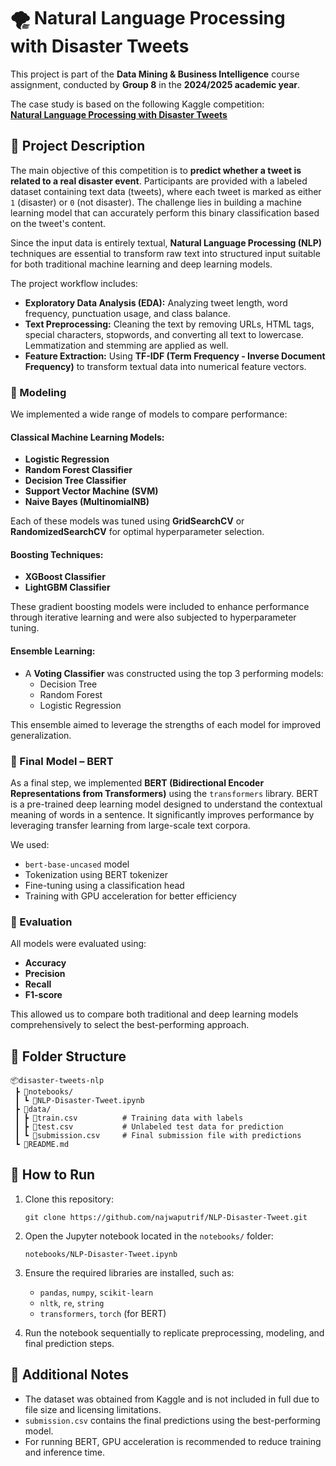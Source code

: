 # 🌪️ Natural Language Processing with Disaster Tweets

This project is part of the **Data Mining & Business Intelligence** course assignment, conducted by **Group 8** in the **2024/2025 academic year**.

The case study is based on the following Kaggle competition:  
[**Natural Language Processing with Disaster Tweets**](https://www.kaggle.com/competitions/nlp-getting-started/overview)


## 🧠 Project Description

The main objective of this competition is to **predict whether a tweet is related to a real disaster event**. Participants are provided with a labeled dataset containing text data (tweets), where each tweet is marked as either `1` (disaster) or `0` (not disaster). The challenge lies in building a machine learning model that can accurately perform this binary classification based on the tweet's content.

Since the input data is entirely textual, **Natural Language Processing (NLP)** techniques are essential to transform raw text into structured input suitable for both traditional machine learning and deep learning models.

The project workflow includes:

- **Exploratory Data Analysis (EDA):** Analyzing tweet length, word frequency, punctuation usage, and class balance.
- **Text Preprocessing:** Cleaning the text by removing URLs, HTML tags, special characters, stopwords, and converting all text to lowercase. Lemmatization and stemming are applied as well.
- **Feature Extraction:** Using **TF-IDF (Term Frequency - Inverse Document Frequency)** to transform textual data into numerical feature vectors.

### 🧪 Modeling

We implemented a wide range of models to compare performance:

#### Classical Machine Learning Models:
- **Logistic Regression**
- **Random Forest Classifier**
- **Decision Tree Classifier**
- **Support Vector Machine (SVM)**
- **Naive Bayes (MultinomialNB)**

Each of these models was tuned using **GridSearchCV** or **RandomizedSearchCV** for optimal hyperparameter selection.

#### Boosting Techniques:
- **XGBoost Classifier**
- **LightGBM Classifier**

These gradient boosting models were included to enhance performance through iterative learning and were also subjected to hyperparameter tuning.

#### Ensemble Learning:
- A **Voting Classifier** was constructed using the top 3 performing models:
  - Decision Tree
  - Random Forest
  - Logistic Regression

This ensemble aimed to leverage the strengths of each model for improved generalization.

### 🤖 Final Model – BERT

As a final step, we implemented **BERT (Bidirectional Encoder Representations from Transformers)** using the `transformers` library. BERT is a pre-trained deep learning model designed to understand the contextual meaning of words in a sentence. It significantly improves performance by leveraging transfer learning from large-scale text corpora.

We used:
- `bert-base-uncased` model
- Tokenization using BERT tokenizer
- Fine-tuning using a classification head
- Training with GPU acceleration for better efficiency

### 🏁 Evaluation

All models were evaluated using:
- **Accuracy**
- **Precision**
- **Recall**
- **F1-score**

This allowed us to compare both traditional and deep learning models comprehensively to select the best-performing approach.



## 📁 Folder Structure

```
📦disaster-tweets-nlp
 ┣ 📂notebooks/
 ┃ ┗ 📜NLP-Disaster-Tweet.ipynb
 ┣ 📂data/
 ┃ ┣ 📜train.csv          # Training data with labels
 ┃ ┣ 📜test.csv           # Unlabeled test data for prediction
 ┃ ┗ 📜submission.csv     # Final submission file with predictions
 ┗ 📜README.md
```


## 🚀 How to Run

1. Clone this repository:
   ```
   git clone https://github.com/najwaputrif/NLP-Disaster-Tweet.git
   ```

2. Open the Jupyter notebook located in the `notebooks/` folder:
   ```
   notebooks/NLP-Disaster-Tweet.ipynb
   ```

3. Ensure the required libraries are installed, such as:
   - `pandas`, `numpy`, `scikit-learn`
   - `nltk`, `re`, `string`
   - `transformers`, `torch` (for BERT)

4. Run the notebook sequentially to replicate preprocessing, modeling, and final prediction steps.


## 📌 Additional Notes

- The dataset was obtained from Kaggle and is not included in full due to file size and licensing limitations.
- `submission.csv` contains the final predictions using the best-performing model.
- For running BERT, GPU acceleration is recommended to reduce training and inference time.
